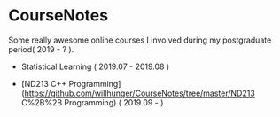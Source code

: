 # CourseNotes

Some really awesome online courses I involved during my postgraduate period( 2019 - ? ).

* Statistical Learning  ( 2019.07 - 2019.08 )

* [ND213 C++ Programming](https://github.com/willhunger/CourseNotes/tree/master/ND213 C%2B%2B Programming) ( 2019.09 - )

